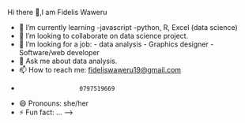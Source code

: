  Hi there 👋,I am Fidelis Waweru


- 🌱 I’m currently learning -javascript 
                              -python, R, Excel (data science)
- 👯 I’m looking to collaborate on data science project.
- 🤔 I’m looking for a job:
                      - data analysis
                      - Graphics designer
                      - Software/web developer
- 💬 Ask me about data analysis.
- 📫 How to reach me: fideliswaweru19@gmail.com           
-                      0797519669                
- 😄 Pronouns: she/her
- ⚡ Fun fact: ...
-->
